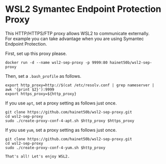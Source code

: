 # WSL2 Symantec Endpoint Protection Proxy

This HTTP/HTTPS/FTP proxy allows WSL2 to communicate externally.  
For example you can take advantage when you are using Symantec Endpoint Protection.

First, set up this proxy please.
```
docker run -d --name wsl2-sep-proxy -p 9999:80 hainet50b/wsl2-sep-proxy
```

Then, set a `.bash_profile` as follows.
```
export http_proxy=http://$(cat /etc/resolv.conf | grep nameserver | awk '{print $2}'):9999
export https_proxy=${http_proxy}
```

If you use `apt`, set a proxy setting as follows just once.
```
git clone https://github.com/hainet50b/wsl2-sep-proxy.git
cd wsl2-sep-proxy
sudo ./create-proxy-conf-4-apt.sh $http_proxy $https_proxy
```

If you use `yum`, set a proxy setting as follows just once.
```
git clone https://github.com/hainet50b/wsl2-sep-proxy.git
cd wsl2-sep-proxy
sudo ./create-proxy-conf-4-yum.sh $http_proxy

That's all! Let's enjoy WSL2.
